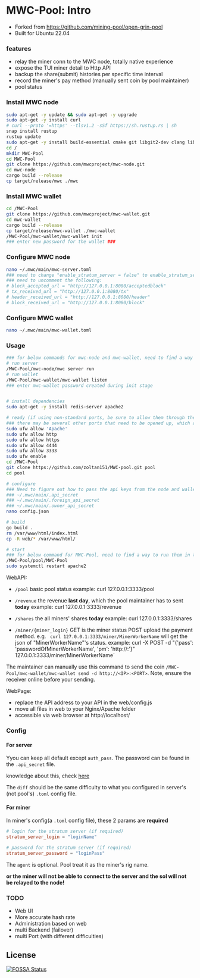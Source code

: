 # MWC-Pool: Intro
- Forked from https://github.com/mining-pool/open-grin-pool
- Built for Ubuntu 22.04

### features
- relay the miner conn to the MWC node, totally native experience
- expose the TUI miner detail to Http API
- backup the share(submit) histories per specific time interval
- record the miner's pay method (manually sent coin by pool maintainer)
- pool status


### Install MWC node
```bash
sudo apt-get -y update && sudo apt-get -y upgrade
sudo apt-get -y install curl
# curl --proto '=https' --tlsv1.2 -sSf https://sh.rustup.rs | sh
snap install rustup
rustup update
sudo apt-get -y install build-essential cmake git libgit2-dev clang libncurses-dev libncurses5-dev libncursesw5-dev zlib1g-dev pkg-config libssl-dev llvm zlib1g-dev linux-headers-generic
cd /
mkdir MWC-Pool
cd MWC-Pool
git clone https://github.com/mwcproject/mwc-node.git
cd mwc-node
cargo build --release
cp target/release/mwc ./mwc
```


### Install MWC wallet
```bash
cd /MWC-Pool
git clone https://github.com/mwcproject/mwc-wallet.git
cd mwc-wallet
cargo build --release
cp target/release/mwc-wallet ./mwc-wallet
/MWC-Pool/mwc-wallet/mwc-wallet init
### enter new password for the wallet ###
```


### Configure MWC node
```bash
nano ~/.mwc/main/mwc-server.toml
### need to change "enable_stratum_server = false" to enable_stratum_server = true"
### need to uncomment the following:
# block_accepted_url = "http://127.0.0.1:8080/acceptedblock"
# tx_received_url = "http://127.0.0.1:8080/tx"
# header_received_url = "http://127.0.0.1:8080/header"
# block_received_url = "http://127.0.0.1:8080/block"
```


### Configure MWC wallet
```bash
nano ~/.mwc/main/mwc-wallet.toml
```


### Usage

```bash
### for below commands for mwc-node and mwc-wallet, need to find a way to run them in the background, rather than the foreground. That way we can continue with other scripts, as well as set the node to launch at startup without manual intervention or necessitating a detached screen session ###
# run server
/MWC-Pool/mwc-node/mwc server run
# run wallet
/MWC-Pool/mwc-wallet/mwc-wallet listen
### enter mwc-wallet password created during init stage


# install dependencies
sudo apt-get -y install redis-server apache2 

# ready (if using non-standard ports, be sure to allow them through the firewall via 'sudo ufw allow <port #>')
### there may be several other ports that need to be opened up, which are not included here. Will need to parse through the config / toml files to discover them ###
sudo ufw allow 'Apache'
sudo ufw allow http
sudo ufw allow https
sudo ufw allow 4444
sudo ufw allow 3333
sudo ufw enable
cd /MWC-Pool
git clone https://github.com/zoltan151/MWC-pool.git pool
cd pool

# configure
### Need to figure out how to pass the api keys from the node and wallet config files to the pool's config.json, for the auth_pass values under the "node" and "wallet" sections. Ideally we can do this using their local file paths, rather than plain text. They are located at:
### ~/.mwc/main/.api_secret
### ~/.mwc/main/.foreign_api_secret
### ~/.mwc/main/.owner_api_secret
nano config.json

# build
go build .
rm /var/www/html/index.html
cp -R web/* /var/www/html/

# start
### for below command for MWC-Pool, need to find a way to run them in the background, rather than the foreground. That way we can continue with other scripts, as well as set the node to launch at startup without manual intervention or necessitating a detached screen session ###
/MWC-Pool/pool/MWC-Pool
sudo systemctl restart apache2

```

WebAPI:

- `/pool` basic pool status
        example: curl 127.0.0.1:3333/pool
  
- `/revenue` the revenue **last day**, which the pool maintainer has to sent **today**
        example: curl 127.0.0.1:3333/revenue
  
- `/shares` the all miners' shares **today**
        example: curl 127.0.0.1:3333/shares
  
- `/miner/{miner_login}` GET is the miner status
POST upload the payment method. e.g. ` curl 127.0.0.1:3333/miner/MinerWorkerName` will get the json of "MinerWorkerName"'s status. 
        example: curl  -X POST -d "{'pass': 'passwordOfMinerWorkerName', 'pm': 'http://<IP>:<PORT>'}" 127.0.0.1:3333/miner/MinerWorkerName`

The maintainer can manually use this command to send the coin `/MWC-Pool/mwc-wallet/mwc-wallet send -d http://<IP>:<PORT>`. Note, ensure the receiver online before your sending.

WebPage:
- replace the API address to your API in the web/config.js
- move all files in web to your Nginx/Apache folder
- accessible via web browser at http://localhost/

### Config

#### For server

Yyou can keep all default except `auth_pass`. The password can be found in the `.api_secret` file. 
    
knowledge about this, check [here](https://github.com/mimblewimble/grin/blob/master/doc/api/api.md)

The `diff` should be the same difficulty to what you configured in server's (not pool's) `.toml` config file.


#### For miner

In miner's config(a `.toml` config file), these 2 params are **required**

```toml
# login for the stratum server (if required)
stratum_server_login = "loginName"

# password for the stratum server (if required)
stratum_server_password = "loginPass"
```

The `agent` is optional. Pool treat it as the miner's rig name.

**or the miner will not be able to connect to the server and the sol will not be relayed to the node!**

### TODO
- Web UI
- More accurate hash rate
- Administration based on web
- multi Backend (failover)
- multi Port (with different difficulties)


## License
[![FOSSA Status](https://app.fossa.io/api/projects/git%2Bgithub.com%2Fmaoxs2%2Fopen-grin-pool.svg?type=large)](https://app.fossa.io/projects/git%2Bgithub.com%2Fmaoxs2%2Fopen-grin-pool?ref=badge_large)
